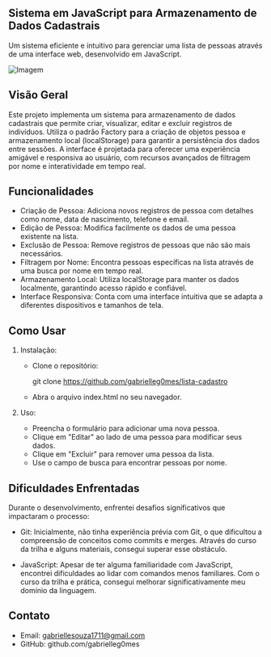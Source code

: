 ## Sistema em JavaScript para Armazenamento de Dados Cadastrais

Um sistema eficiente e intuitivo para gerenciar uma lista de pessoas através de uma interface web, desenvolvido em JavaScript.

![Imagem](lista-cadastro.png)

## Visão Geral

Este projeto implementa um sistema para armazenamento de dados cadastrais que permite criar, visualizar, editar e excluir registros de indivíduos. Utiliza o padrão Factory para a criação de objetos pessoa e armazenamento local (localStorage) para garantir a persistência dos dados entre sessões. A interface é projetada para oferecer uma experiência amigável e responsiva ao usuário, com recursos avançados de filtragem por nome e interatividade em tempo real.

## Funcionalidades

- Criação de Pessoa: Adiciona novos registros de pessoa com detalhes como nome, data de nascimento, telefone e email.
- Edição de Pessoa: Modifica facilmente os dados de uma pessoa existente na lista.
- Exclusão de Pessoa: Remove registros de pessoas que não são mais necessários.
- Filtragem por Nome: Encontra pessoas específicas na lista através de uma busca por nome em tempo real.
- Armazenamento Local: Utiliza localStorage para manter os dados localmente, garantindo acesso rápido e confiável.
- Interface Responsiva: Conta com uma interface intuitiva que se adapta a diferentes dispositivos e tamanhos de tela.

## Como Usar

1. Instalação:
   - Clone o repositório:
     
     git clone https://github.com/gabrielleg0mes/lista-cadastro
     
   - Abra o arquivo index.html no seu navegador.

2. Uso:
   - Preencha o formulário para adicionar uma nova pessoa.
   - Clique em "Editar" ao lado de uma pessoa para modificar seus dados.
   - Clique em "Excluir" para remover uma pessoa da lista.
   - Use o campo de busca para encontrar pessoas por nome.

## Dificuldades Enfrentadas

Durante o desenvolvimento, enfrentei desafios significativos que impactaram o processo:

- Git: Inicialmente, não tinha experiência prévia com Git, o que dificultou a compreensão de conceitos como commits e merges. Através do curso da trilha e alguns materiais, consegui superar esse obstáculo.

- JavaScript: Apesar de ter alguma familiaridade com JavaScript, encontrei dificuldades ao lidar com comandos menos familiares. Com o curso da trilha e prática, consegui melhorar significativamente meu domínio da linguagem.

## Contato

- Email: gabriellesouza1711@gmail.com
- GitHub: github.com/gabrielleg0mes

